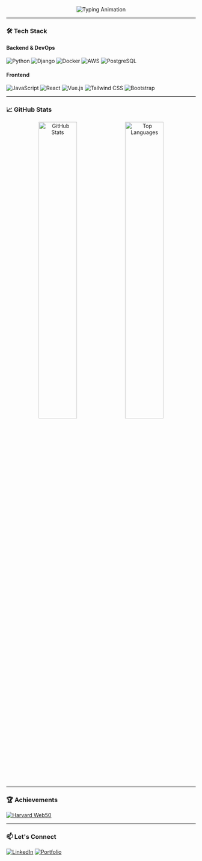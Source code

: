 <div align="center">
  <img src="https://readme-typing-svg.herokuapp.com?font=Fira+Code&size=26&duration=3000&color=4A8BDF&center=true&vCenter=true&width=600&lines=Hi+there,+I'm+Soz!;Full-Stack+Web+Developer;Python/Django+|+AWS+|+React/Vue" alt="Typing Animation" />
</div>

---

### 🛠️ **Tech Stack**
#### **Backend & DevOps**
![Python](https://img.shields.io/badge/-Python-3776AB?logo=python&logoColor=white)
![Django](https://img.shields.io/badge/-Django-092E20?logo=django&logoColor=white)
![Docker](https://img.shields.io/badge/-Docker-2496ED?logo=docker&logoColor=white)
![AWS](https://img.shields.io/badge/-AWS-232F3E?logo=amazon-aws&logoColor=white)
![PostgreSQL](https://img.shields.io/badge/-PostgreSQL-4169E1?logo=postgresql&logoColor=white)

#### **Frontend**
![JavaScript](https://img.shields.io/badge/-JavaScript-F7DF1E?logo=javascript&logoColor=black)
![React](https://img.shields.io/badge/-React-61DAFB?logo=react&logoColor=black)
![Vue.js](https://img.shields.io/badge/-Vue.js-4FC08D?logo=vue.js&logoColor=white)
![Tailwind CSS](https://img.shields.io/badge/-Tailwind_CSS-06B6D4?logo=tailwind-css&logoColor=white)
![Bootstrap](https://img.shields.io/badge/-Bootstrap-7952B3?logo=bootstrap&logoColor=white)

---


### 📈 **GitHub Stats**
<div align="center">
  <img src="https://github-readme-stats.vercel.app/api?username=sozjamil&show_icons=true&theme=radical" alt="GitHub Stats" width="45%" />
  <img src="https://github-readme-stats.vercel.app/api/top-langs/?username=sozjamil&layout=compact&theme=radical" alt="Top Languages" width="45%" />
</div>

---

### 🏆 **Achievements**
[![Harvard Web50](https://img.shields.io/badge/Harvard-Web50-blue?logo=harvard&logoColor=white)](https://cs50.harvard.edu/certificates/9525c5e8-8479-4d63-b916-40976038dbfd)

---

### 📫 **Let's Connect**
[![LinkedIn](https://img.shields.io/badge/-LinkedIn-0A66C2?logo=linkedin)]([https://linkedin.com/in/yourprofile](https://www.linkedin.com/in/soz-j-anwer/))
[![Portfolio](https://img.shields.io/badge/Portfolio-4A8BDF?logo=google-chrome)](https://yourportfolio.com)


